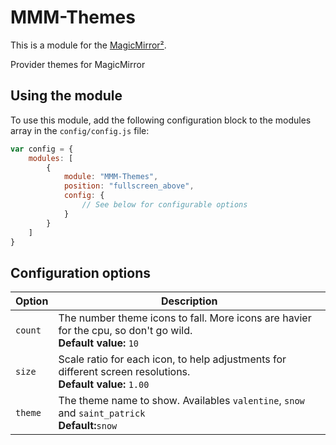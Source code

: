# MMM-Themes

This is a module for the [MagicMirror²](https://github.com/MichMich/MagicMirror/).

Provider themes for MagicMirror

## Using the module

To use this module, add the following configuration block to the modules array in the `config/config.js` file:


```js
var config = {
    modules: [
        {
            module: "MMM-Themes",
			position: "fullscreen_above",
            config: {
                // See below for configurable options
            }
        }
    ]
}
```

## Configuration options

| Option      | Description
|------------ |-----------
| `count`     | The number theme icons to fall. More icons are havier for the cpu, so don't go wild. <br><b>Default value:</b> <code>10</code>
| `size`      | Scale ratio for each icon, to help adjustments for different screen resolutions. <br><b>Default value:</b> <code>1.00</code>
| `theme`     | The theme name to show. Availables `valentine`, `snow` and `saint_patrick`<br> <b>Default:</b><code>snow</code>
